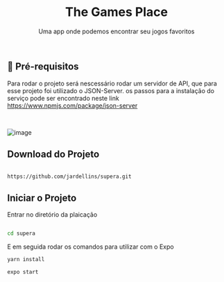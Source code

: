 <h1 align="center">
    The Games Place
</h1>
<p align="center">Uma app onde podemos encontrar seu jogos favoritos</p>



<br/>

## :scroll: Pré-requisitos

Para rodar o projeto será nescessário rodar um servidor de API, que para esse projeto foi utilizado o JSON-Server.
os passos para a instalação do serviço pode ser encontrado neste link https://www.npmjs.com/package/json-server

<br/>

![image](https://user-images.githubusercontent.com/44972197/127588122-226b73be-7b61-4670-9a2d-9d93d2e19405.png)

## Download do Projeto

```sh

https://github.com/jardellins/supera.git

```

## Iniciar o Projeto

Entrar no diretório da plaicação

```sh

cd supera

```

E em seguida rodar os comandos para utilizar com o Expo

```sh
yarn install

expo start
```